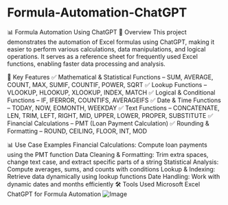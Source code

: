 # Formula-Automation-ChatGPT
📊 Formula Automation Using ChatGPT
📌 Overview
This project demonstrates the automation of Excel formulas using ChatGPT, making it easier to perform various calculations, data manipulations, and logical operations. It serves as a reference sheet for frequently used Excel functions, enabling faster data processing and analysis.

🚀 Key Features
✅ Mathematical & Statistical Functions – SUM, AVERAGE, COUNT, MAX, SUMIF, COUNTIF, POWER, SQRT
✅ Lookup Functions – VLOOKUP, HLOOKUP, XLOOKUP, INDEX, MATCH
✅ Logical & Conditional Functions – IF, IFERROR, COUNTIFS, AVERAGEIFS
✅ Date & Time Functions – TODAY, NOW, EOMONTH, WEEKDAY
✅ Text Functions – CONCATENATE, LEN, TRIM, LEFT, RIGHT, MID, UPPER, LOWER, PROPER, SUBSTITUTE
✅ Financial Calculations – PMT (Loan Payment Calculation)
✅ Rounding & Formatting – ROUND, CEILING, FLOOR, INT, MOD

📊 Use Case Examples
Financial Calculations: Compute loan payments using the PMT function
Data Cleaning & Formatting: Trim extra spaces, change text case, and extract specific parts of a string
Statistical Analysis: Compute averages, sums, and counts with conditions
Lookup & Indexing: Retrieve data dynamically using lookup functions
Date Handling: Work with dynamic dates and months efficiently
🛠️ Tools Used
Microsoft Excel
ChatGPT for Formula Automation
![Image](https://github.com/user-attachments/assets/4596e0fd-72ad-4dcf-b0b3-66d2842f9e59)
